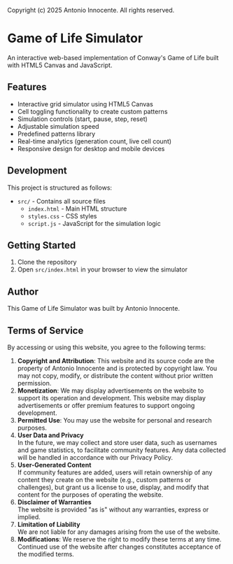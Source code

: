Copyright (c) 2025 Antonio Innocente. All rights reserved.

# Game of Life Simulator

An interactive web-based implementation of Conway's Game of Life built with HTML5 Canvas and JavaScript.

## Features

- Interactive grid simulator using HTML5 Canvas
- Cell toggling functionality to create custom patterns
- Simulation controls (start, pause, step, reset)
- Adjustable simulation speed
- Predefined patterns library
- Real-time analytics (generation count, live cell count)
- Responsive design for desktop and mobile devices

## Development

This project is structured as follows:

- `src/` - Contains all source files
  - `index.html` - Main HTML structure
  - `styles.css` - CSS styles
  - `script.js` - JavaScript for the simulation logic

## Getting Started

1. Clone the repository
2. Open `src/index.html` in your browser to view the simulator

## Author

This Game of Life Simulator was built by Antonio Innocente.

## Terms of Service

By accessing or using this website, you agree to the following terms:

1. **Copyright and Attribution**: This website and its source code are the property of Antonio Innocente and is protected by copyright law. You may not copy, modify, or distribute the content without prior written permission.
2. **Monetization**: We may display advertisements on the website to support its operation and development. This website may display advertisements or offer premium features to support ongoing development.
3. **Permitted Use**: You may use the website for personal and research purposes.
4. **User Data and Privacy**  
In the future, we may collect and store user data, such as usernames and game statistics, to facilitate community features. Any data collected will be handled in accordance with our Privacy Policy.
5. **User-Generated Content**  
If community features are added, users will retain ownership of any content they create on the website (e.g., custom patterns or challenges), but grant us a license to use, display, and modify that content for the purposes of operating the website.
6. **Disclaimer of Warranties**  
The website is provided "as is" without any warranties, express or implied.
7. **Limitation of Liability**  
We are not liable for any damages arising from the use of the website.
8. **Modifications**: We reserve the right to modify these terms at any time. Continued use of the website after changes constitutes acceptance of the modified terms.